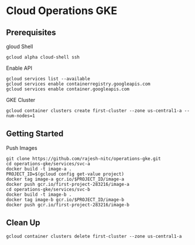 # Cloud Operations GKE
## Prerequisites
gloud Shell
```
gcloud alpha cloud-shell ssh
```
Enable API
```
gcloud services list --available
gcloud services enable containerregistry.googleapis.com
gcloud services enable container.googleapis.com
```
GKE Cluster
```
gcloud container clusters create first-cluster --zone us-central1-a --num-nodes=1
```
## Getting Started

Push Images
```
git clone https://github.com/rajesh-nitc/operations-gke.git
cd operations-gke/services/svc-a
docker build -t image-a .
PROJECT_ID=$(gcloud config get-value project)
docker tag image-a gcr.io/$PROJECT_ID/image-a
docker push gcr.io/first-project-283216/image-a
cd operations-gke/services/svc-b
docker build -t image-b .
docker tag image-b gcr.io/$PROJECT_ID/image-b
docker push gcr.io/first-project-283216/image-b
```

## Clean Up
```
gcloud container clusters delete first-cluster --zone us-central1-a
```